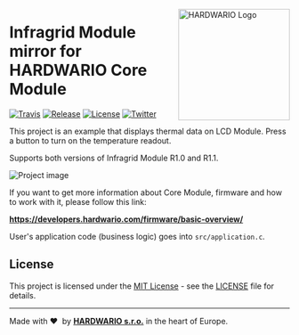 <a href="https://www.hardwario.com/"><img src="https://www.hardwario.com/ci/assets/hw-logo.svg" width="200" alt="HARDWARIO Logo" align="right"></a>

# Infragrid Module mirror for HARDWARIO Core Module

[![Travis](https://www.travis-ci.com/hardwario/twr-infra-grid-lcd-mirror.svg?branch=master)](https://www.travis-ci.com/hardwario/twr-infra-grid-lcd-mirror)
[![Release](https://img.shields.io/github/release/bigclownprojects/bcf-infra-grid-lcd-mirror.svg)](https://github.com/bigclownprojects/bcf-infra-grid-lcd-mirror/releases)
[![License](https://img.shields.io/github/license/bigclownprojects/bcf-infra-grid-lcd-mirror.svg)](https://github.com/bigclownprojects/bcf-infra-grid-lcd-mirror/blob/master/LICENSE)
[![Twitter](https://img.shields.io/twitter/follow/hardwario_en.svg?style=social&label=Follow)](https://twitter.com/hardwario_en)

This project is an example that displays thermal data on LCD Module. Press a button to turn on the temperature readout.

Supports both versions of Infragrid Module R1.0 and R1.1.

![Project image](./img/IMG_20190409_131612.jpg)

If you want to get more information about Core Module, firmware and how to work with it, please follow this link:

**https://developers.hardwario.com/firmware/basic-overview/**

User's application code (business logic) goes into `src/application.c`.

## License

This project is licensed under the [MIT License](https://opensource.org/licenses/MIT/) - see the [LICENSE](LICENSE) file for details.

---

Made with &#x2764;&nbsp; by [**HARDWARIO s.r.o.**](https://www.hardwario.com/) in the heart of Europe.
